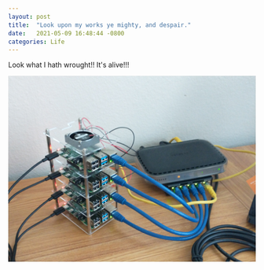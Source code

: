 ```yaml
---
layout: post
title:  "Look upon my works ye mighty, and despair."
date:   2021-05-09 16:48:44 -0800
categories: Life
---
```

Look what I hath wrought!! It's alive!!!
<br clear="all">

 

<div align="center" style="text-align: center;"><img src="/images/pi-cluster.jpg" alt=""></div>